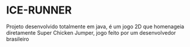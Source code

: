# ICE-RUNNER
Projeto desenvolvido totalmente em java, é um jogo 2D que homenageia diretamente Super Chicken Jumper, jogo feito por um desenvolvedor brasileiro

